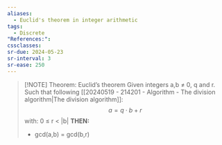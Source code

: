 ```yaml
---
aliases:
  - Euclid's theorem in integer arithmetic
tags:
  - Discrete
"References:": 
cssclasses: 
sr-due: 2024-05-23
sr-interval: 3
sr-ease: 250
---
```


> [!NOTE] Theorem: Euclid’s theorem 
> Given integers a,b ≠ 0, q and r. Such that following  [[20240519 - 214201 - Algorithm - The division algorithm|The division algorithm]]: 
> $$
> a = q\cdot b +r 
> $$ 
> with:  0 ≤ r < |b|
> **THEN:**
> + gcd(a,b) = gcd(b,r)



